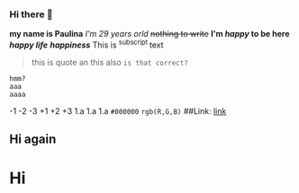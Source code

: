 ### Hi there 👋
**my name is Paulina**
_I'm 29 years orld_
~~nothing to write~~
**I'm _happy_ to be here**
**_happy life_**
***happiness***
This is <sup> subscript </sup> text
>this is quote
>an this also
`is that correct?`
```
hmm?
aaa
aaaa

```
-1
-2
-3
+1
+2
+3
1.a
1.a
1.a
`#000000`
`rgb(R,G,B)`
##Link: [link](https://github.com/pmatkowska94/pmatkowska94/edit/main/README.md)
## Hi again
# Hi

<!--
**pmatkowska94/pmatkowska94** is a ✨ _special_ ✨ repository because its `README.md` (this file) appears on your GitHub profile.

Here are some ideas to get you started:

- 🔭 I’m currently working on ...
- 🌱 I’m currently learning ...
- 👯 I’m looking to collaborate on ...
- 🤔 I’m looking for help with ...
- 💬 Ask me about ...
- 📫 How to reach me: ...
- 😄 Pronouns: ...
- ⚡ Fun fact: ...
-->
